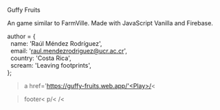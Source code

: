 Guffy Fruits

An game similar to FarmVille.
Made with JavaScript Vanilla and Firebase.

author = {<br>
	&nbsp;&nbsp;name: 'Raúl Méndez Rodríguez',<br>
	&nbsp;&nbsp;email: 'raul.mendezrodriguez@ucr.ac.cr',<br>
	&nbsp;&nbsp;country: 'Costa Rica',<br>
	&nbsp;&nbsp;scream: 'Leaving footprints',<br>
};

>a href='https://guffy-fruits.web.app/'<Play>/<

>footer<
  >p<Also available on Google Play>/<
>/<

